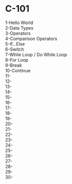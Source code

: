 # C-101
1-Hello World  
2-Data Types  
3-Operators  
4-Comparison Operators  
5-If...Else  
6-Switch  
7-While Loop / Do While Loop  
8-For Loop  
9-Break  
10-Continue  
11-  
12-  
13-  
14-  
15-  
16-  
17-  
18-  
19-  
20-  
21-  
22-  
23-  
24-   
25-  
26-  
27-  
28-  
29-  
30-  



